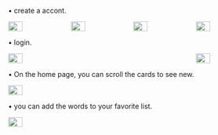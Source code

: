• create a accont.
<p style="display: flex; justify-content: space-between;">
  <img src="https://github.com/user-attachments/assets/c1e8585d-ed83-476d-9f67-e7956c5f94e2" style="width: 24%;" />
  <img src="https://github.com/user-attachments/assets/47165cf8-2cfb-4ca4-ab0a-b81ac2d93aee" style="width: 24%;" />
  <img src="https://github.com/user-attachments/assets/5b2b32f0-5977-415c-b56b-c5b1a6954287" style="width: 24%;" />
  <img src="https://github.com/user-attachments/assets/84773954-b68e-49ef-9bfd-21665c00f992" style="width: 24%;" />
</p>
• login.
<p style="display: flex; justify-content: space-between;">
  <img src="https://github.com/user-attachments/assets/e1da55d9-17b6-4cb4-94f1-88f151ed21e8" style="width: 24%;" />
  <img src="https://github.com/user-attachments/assets/5833d1d2-9e39-4121-a81e-f7e1aa80f5c6" style="width: 24%;" />
</p>
• On the home page, you can scroll the cards to see new.
<p style="display: flex; justify-content: space-between;">
  <img src="https://github.com/user-attachments/assets/a42b62de-4d55-4a45-aa94-05e06e3b3cee" style="width: 24%;" />
</p> 
• you can add the words to your favorite list.
<p style="display: flex; justify-content: space-between;">
  <img src="https://github.com/user-attachments/assets/1af7a9e4-3061-4953-9f49-62bd4dfcb843" style="width: 24%;" />
</p> 
